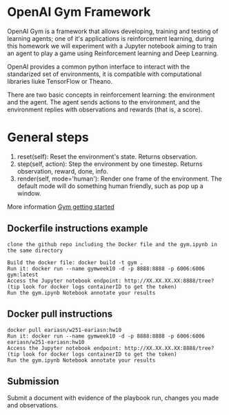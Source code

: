 # OpenAI Gym Framework

OpenAI Gym is a framework that allows developing, training and testing of learning agents; one of it's applications is reinforcement learning, during this homework we will experiment with a Jupyter notebook aiming to train an agent to play a game using Reinforcement learning and Deep Learning.

OpenAI provides a common python interface to interact with the standarized set of environments, it is compatible with computational libraries liuke TensorFlow or Theano.

There are two basic concepts in reinforcement learning: the environment and the agent. The agent sends actions to the environment, and the environment replies with observations and rewards (that is, a score).

# General steps 
1. reset(self): Reset the environment's state. Returns observation.
2. step(self, action): Step the environment by one timestep. Returns observation, reward, done, info.
3. render(self, mode='human'): Render one frame of the environment. The default mode will do something human friendly, such as pop up a window.

More information [Gym getting started](https://gym.openai.com/docs/)


## Dockerfile instructions example
```
clone the github repo including the Docker file and the gym.ipynb in the same directory
 
Build the docker file: docker build -t gym .
Run it: docker run --name gymweek10 -d -p 8888:8888 -p 6006:6006 gym:latest
Access the Jupyter notebook endpoint: http://XX.XX.XX.XX:8888/tree?  (tip look for docker logs containerID to get the token)
Run the gym.ipynb Notebook annotate your results 
```

## Docker pull instructions
```
docker pull eariasn/w251-eariasn:hw10
Run it: docker run --name gymweek10 -d -p 8888:8888 -p 6006:6006 eariasn/w251-eariasn:hw10
Access the Jupyter notebook endpoint: http://XX.XX.XX.XX:8888/tree?  (tip look for docker logs containerID to get the token)
Run the gym.ipynb Notebook annotate your results

```
## Submission
Submit a document with evidence of the playbook run, changes you made and observations.
